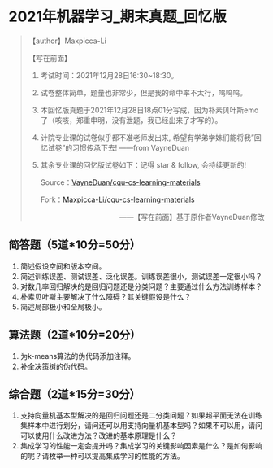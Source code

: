 # 2021年机器学习\_期末真题_回忆版

> 【author】Maxpicca-Li
>
> 【写在前面】
>
> 1. 考试时间：2021年12月28日16:30~18:30。
>
> 2. 试卷整体简单，题量也非常少，但是我的命中率不太行，呜呜呜。
>
> 3. 本回忆版真题于2021年12月28日18点01分写成，因为朴素贝叶斯emo了（咳咳，郑重申明，没有泄题，我已经出来了才写的）。
>
> 4. 计院专业课的试卷似乎都不准老师发出来, 希望有学弟学妹们能将我”回 忆试卷”的习惯传承下去! 
>    ——from VayneDuan
>
> 5. 其余专业课的回忆版试卷如下：记得 star & follow, 会持续更新的!
>
>    Source：[VayneDuan/cqu-cs-learning-materials](https://github.com/VayneDuan/cqu-cs-learning-materials)
>
>    Fork：[Maxpicca-Li/cqu-cs-learning-materials](https://github.com/Maxpicca-Li/cqu-cs-learning-materials)
>
> <p style="text-align:right;">——【写在前面】基于原作者VayneDuan修改</p>

## 简答题（5道*10分=50分）

1. 简述假设空间和版本空间。
1. 简述训练误差、测试误差、泛化误差。训练误差很小，测试误差一定很小吗？
1. 对数几率回归解决的是回归问题还是分类问题？主要通过什么方法训练样本？
1. 朴素贝叶斯主要解决了什么障碍？其关键假设是什么？
1. 简述局部极小和全局极小。

## 算法题（2道*10分=20分）

1. 为k-means算法的伪代码添加注释。
2. 补全决策树的伪代码。

## 综合题（2道*15分=30分）

1. 支持向量机基本型解决的是回归问题还是二分类问题？如果超平面无法在训练集样本中进行划分，请问还可以用支持向量机基本型吗？如果不可以用，请问可以使用什么改进方法？改进的基本原理是什么？
2. 集成学习的性能一定会提升吗？集成学习的关键影响因素是什么？是如何影响的呢？请枚举一种可以提高集成学习的性能的方法。

